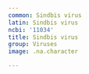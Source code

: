 ```yaml
---
common: Sindbis virus
latin: Sindbis virus
ncbi: '11034'
title: Sindbis virus
group: Viruses
image: .na.character

---
```

